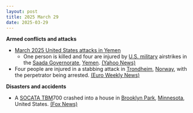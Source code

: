 ```yaml
---
layout: post
title: 2025 March 29
date: 2025-03-29
---
```



**Armed conflicts and attacks**

* [March 2025 United States attacks in Yemen](https://en.wikipedia.org/wiki/March_2025_United_States_attacks_in_Yemen "March 2025 United States attacks in Yemen")
  + One person is killed and four are injured by [U.S. military](https://en.wikipedia.org/wiki/U.S._military "U.S. military") airstrikes in the [Saada Governorate](https://en.wikipedia.org/wiki/Saada_Governorate "Saada Governorate"), [Yemen](https://en.wikipedia.org/wiki/Yemen "Yemen"). [(Yahoo News)](https://www.yahoo.com/news/us-strikes-against-houthi-rebels-033551620.html)
* Four people are injured in a stabbing attack in [Trondheim](https://en.wikipedia.org/wiki/Trondheim "Trondheim"), [Norway](https://en.wikipedia.org/wiki/Norway "Norway"), with the perpetrator being arrested. [(Euro Weekly News)](https://euroweeklynews.com/2025/03/29/norway-in-shock-after-brutal-stabbing-in-trondheim-leaves-four-injured/)

**Disasters and accidents**

* A [SOCATA TBM](https://en.wikipedia.org/wiki/SOCATA_TBM "SOCATA TBM")700 crashed into a house in [Brooklyn Park](https://en.wikipedia.org/wiki/Brooklyn_Park%2C_Minnesota "Brooklyn Park, Minnesota"), [Minnesota](https://en.wikipedia.org/wiki/Minnesota "Minnesota"), United States. [(Fox News)](https://www.fox9.com/news/plane-crashes-brooklyn-park-house-engulfed-flames)
